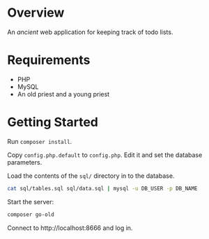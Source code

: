 # Overview

An *ancient* web application for keeping track of todo lists.

# Requirements

* PHP
* MySQL
* An old priest and a young priest

# Getting Started

Run `composer install`.

Copy `config.php.default` to `config.php`.  Edit it and set the database parameters.

Load the contents of the `sql/` directory in to the database.

```bash
cat sql/tables.sql sql/data.sql | mysql -u DB_USER -p DB_NAME
```

Start the server:
```bash
composer go-old
```

Connect to http://localhost:8666 and log in.

